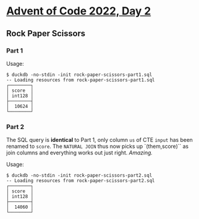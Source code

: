# [Advent of Code 2022, Day 2](https://adventofcode.com/2022/day/2)

## Rock Paper Scissors

### Part 1

Usage:

~~~
$ duckdb -no-stdin -init rock-paper-scissors-part1.sql
-- Loading resources from rock-paper-scissors-part1.sql
┌────────┐
│ score  │
│ int128 │
├────────┤
│  10624 │
└────────┘
~~~

### Part 2

The SQL query is **identical** to Part 1, only column `us` of CTE
`input` has been renamed to `score`.  The `NATURAL JOIN` thus now picks
up `(them,score)`` as join columns and everything works out just right.
*Amazing.*

Usage:

~~~
$ duckdb -no-stdin -init rock-paper-scissors-part2.sql
-- Loading resources from rock-paper-scissors-part2.sql
┌────────┐
│ score  │
│ int128 │
├────────┤
│  14060 │
└────────┘
~~~
